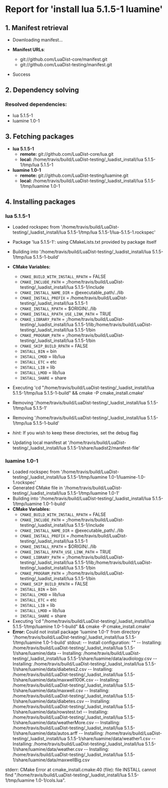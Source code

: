 # Report for 'install lua 5.1.5-1 luamine'


## 1. Manifest retrieval

- Downloading manifest...

- **Manifest URLs**:
    - git://github.com/LuaDist-core/manifest.git
    - git://github.com/LuaDist-testing/manifest.git
- Success

## 2. Dependency solving


### Resolved dependencies:
- lua 5.1.5-1
- luamine 1.0-1

## 3. Fetching packages

- **lua 5.1.5-1**
    - **remote:** git://github.com/LuaDist-core/lua.git
    - **local:** /home/travis/build/LuaDist-testing/_luadist_install/lua 5.1.5-1/tmp/lua 5.1.5-1
- **luamine 1.0-1**
    - **remote:** git://github.com/LuaDist-testing/luamine.git
    - **local:** /home/travis/build/LuaDist-testing/_luadist_install/lua 5.1.5-1/tmp/luamine 1.0-1

## 4. Installing packages


### lua 5.1.5-1
- Loaded rockspec from '/home/travis/build/LuaDist-testing/_luadist_install/lua 5.1.5-1/tmp/lua 5.1.5-1/lua-5.1.5-1.rockspec'
- Package 'lua 5.1.5-1': using CMakeLists.txt provided by package itself
- Building into '/home/travis/build/LuaDist-testing/_luadist_install/lua 5.1.5-1/tmp/lua 5.1.5-1-build'
- **CMake Variables:**
    - `CMAKE_BUILD_WITH_INSTALL_RPATH` = FALSE
    - `CMAKE_INCLUDE_PATH` = ;/home/travis/build/LuaDist-testing/_luadist_install/lua 5.1.5-1/include
    - `CMAKE_INSTALL_NAME_DIR` = @executable_path/../lib
    - `CMAKE_INSTALL_PREFIX` = /home/travis/build/LuaDist-testing/_luadist_install/lua 5.1.5-1
    - `CMAKE_INSTALL_RPATH` = $ORIGIN/../lib
    - `CMAKE_INSTALL_RPATH_USE_LINK_PATH` = TRUE
    - `CMAKE_LIBRARY_PATH` = ;/home/travis/build/LuaDist-testing/_luadist_install/lua 5.1.5-1/lib;/home/travis/build/LuaDist-testing/_luadist_install/lua 5.1.5-1/bin
    - `CMAKE_PROGRAM_PATH` = ;/home/travis/build/LuaDist-testing/_luadist_install/lua 5.1.5-1/bin
    - `CMAKE_SKIP_BUILD_RPATH` = FALSE
    - `INSTALL_BIN` = bin
    - `INSTALL_CMOD` = lib/lua
    - `INSTALL_ETC` = etc
    - `INSTALL_LIB` = lib
    - `INSTALL_LMOD` = lib/lua
    - `INSTALL_SHARE` = share
- Executing 'cd "/home/travis/build/LuaDist-testing/_luadist_install/lua 5.1.5-1/tmp/lua 5.1.5-1-build" && cmake -P cmake_install.cmake'
- Removing '/home/travis/build/LuaDist-testing/_luadist_install/lua 5.1.5-1/tmp/lua 5.1.5-1'
- Removing '/home/travis/build/LuaDist-testing/_luadist_install/lua 5.1.5-1/tmp/lua 5.1.5-1-build'

- *hint:* If you wish to keep these directories, set the debug flag
- Updating local manifest at '/home/travis/build/LuaDist-testing/_luadist_install/lua 5.1.5-1/share/luadist2/manifest-file'

### luamine 1.0-1
- Loaded rockspec from '/home/travis/build/LuaDist-testing/_luadist_install/lua 5.1.5-1/tmp/luamine 1.0-1/luamine-1.0-1.rockspec'
- Generated CMake file in '/home/travis/build/LuaDist-testing/_luadist_install/lua 5.1.5-1/tmp/luamine 1.0-1'
- Building into '/home/travis/build/LuaDist-testing/_luadist_install/lua 5.1.5-1/tmp/luamine 1.0-1-build'
- **CMake Variables:**
    - `CMAKE_BUILD_WITH_INSTALL_RPATH` = FALSE
    - `CMAKE_INCLUDE_PATH` = ;/home/travis/build/LuaDist-testing/_luadist_install/lua 5.1.5-1/include
    - `CMAKE_INSTALL_NAME_DIR` = @executable_path/../lib
    - `CMAKE_INSTALL_PREFIX` = /home/travis/build/LuaDist-testing/_luadist_install/lua 5.1.5-1
    - `CMAKE_INSTALL_RPATH` = $ORIGIN/../lib
    - `CMAKE_INSTALL_RPATH_USE_LINK_PATH` = TRUE
    - `CMAKE_LIBRARY_PATH` = ;/home/travis/build/LuaDist-testing/_luadist_install/lua 5.1.5-1/lib;/home/travis/build/LuaDist-testing/_luadist_install/lua 5.1.5-1/bin
    - `CMAKE_PROGRAM_PATH` = ;/home/travis/build/LuaDist-testing/_luadist_install/lua 5.1.5-1/bin
    - `CMAKE_SKIP_BUILD_RPATH` = FALSE
    - `INSTALL_BIN` = bin
    - `INSTALL_CMOD` = lib/lua
    - `INSTALL_ETC` = etc
    - `INSTALL_LIB` = lib
    - `INSTALL_LMOD` = lib/lua
    - `INSTALL_SHARE` = share
- Executing 'cd "/home/travis/build/LuaDist-testing/_luadist_install/lua 5.1.5-1/tmp/luamine 1.0-1-build" && cmake -P cmake_install.cmake'
- **Error:** Could not install package 'luamine 1.0-1' from directory '/home/travis/build/LuaDist-testing/_luadist_install/lua 5.1.5-1/tmp/luamine 1.0-1-build'
stdout:
-- Install configuration: ""
-- Installing: /home/travis/build/LuaDist-testing/_luadist_install/lua 5.1.5-1/share/luamine/data
-- Installing: /home/travis/build/LuaDist-testing/_luadist_install/lua 5.1.5-1/share/luamine/data/audiology.csv
-- Installing: /home/travis/build/LuaDist-testing/_luadist_install/lua 5.1.5-1/share/luamine/data/diabetes2.csv
-- Installing: /home/travis/build/LuaDist-testing/_luadist_install/lua 5.1.5-1/share/luamine/data/maxwell100K.csv
-- Installing: /home/travis/build/LuaDist-testing/_luadist_install/lua 5.1.5-1/share/luamine/data/maxwell.csv
-- Installing: /home/travis/build/LuaDist-testing/_luadist_install/lua 5.1.5-1/share/luamine/data/diabetes.csv
-- Installing: /home/travis/build/LuaDist-testing/_luadist_install/lua 5.1.5-1/share/luamine/data/rowstest.txt
-- Installing: /home/travis/build/LuaDist-testing/_luadist_install/lua 5.1.5-1/share/luamine/data/weatherMore.csv
-- Installing: /home/travis/build/LuaDist-testing/_luadist_install/lua 5.1.5-1/share/luamine/data/autos.arff
-- Installing: /home/travis/build/LuaDist-testing/_luadist_install/lua 5.1.5-1/share/luamine/data/weather1.csv
-- Installing: /home/travis/build/LuaDist-testing/_luadist_install/lua 5.1.5-1/share/luamine/data/weather.csv
-- Installing: /home/travis/build/LuaDist-testing/_luadist_install/lua 5.1.5-1/share/luamine/data/maxwellBig.csv

stderr:
CMake Error at cmake_install.cmake:40 (file):
  file INSTALL cannot find
  "/home/travis/build/LuaDist-testing/_luadist_install/lua
  5.1.5-1/tmp/luamine 1.0-1/cols.lua".



